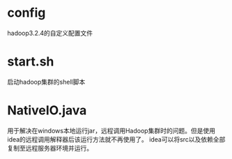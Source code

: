 # config
hadoop3.2.4的自定义配置文件
# start.sh
启动hadoop集群的shell脚本

# NativeIO.java
用于解决在windows本地运行jar，远程调用Hadoop集群时的问题。但是使用idea的远程调用解释器后该运行方法就不再使用了。
idea可以将src以及依赖全部复制至远程服务器环境并运行。
